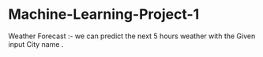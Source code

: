 # Machine-Learning-Project-1
Weather Forecast :- we can predict the next 5 hours weather with the Given input City name .
